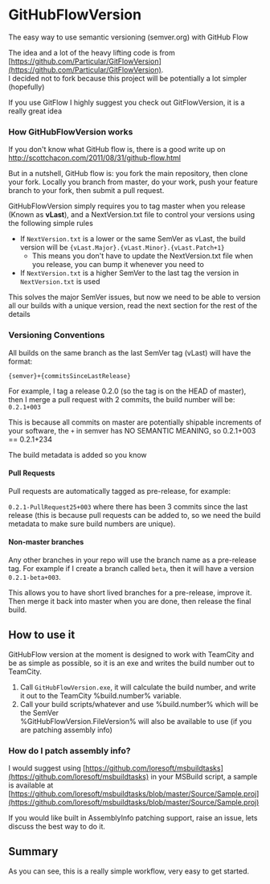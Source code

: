 GitHubFlowVersion
=================

The easy way to use semantic versioning (semver.org) with GitHub Flow

The idea and a lot of the heavy lifting code is from [https://github.com/Particular/GitFlowVersion](https://github.com/Particular/GitFlowVersion).  
I decided not to fork because this project will be potentially a lot simpler (hopefully)

If you use GitFlow I highly suggest you check out GitFlowVersion, it is a really great idea

### How GitHubFlowVersion works

If you don't know what GitHub flow is, there is a good write up on http://scottchacon.com/2011/08/31/github-flow.html

But in a nutshell, GitHub flow is: you fork the main repository, then clone your fork. Locally you branch from master, do your work, push your feature branch to your fork, then submit a pull request.  


GitHubFlowVersion simply requires you to tag master when you release (Known as **vLast**), and a NextVersion.txt file to control your versions using the following simple rules

 - If `NextVersion.txt` is a lower or the same SemVer as vLast, the build version will be `{vLast.Major}.{vLast.Minor}.{vLast.Patch+1}`
   - This means you don't have to update the NextVersion.txt file when you release, you can bump it whenever you need to
 - If `NextVersion.txt` is a higher SemVer to the last tag the version in `NextVersion.txt` is used

This solves the major SemVer issues, but now we need to be able to version all our builds with a unique version, read the next section for the rest of the details

### Versioning Conventions
All builds on the same branch as the last SemVer tag (vLast) will have the format:

    {semver}+{commitsSinceLastRelease}

For example, I tag a release 0.2.0 (so the tag is on the HEAD of master), then I merge a pull request with 2 commits, the build number will be:  
`0.2.1+003`

This is because all commits on master are potentially shipable increments of your software, the `+` in semver has NO SEMANTIC MEANING, so 0.2.1+003 == 0.2.1+234

The build metadata is added so you know 

#### Pull Requests
Pull requests are automatically tagged as pre-release, for example:

`0.2.1-PullRequest25+003` where there has been 3 commits since the last release (this is because pull requests can be added to, so we need the build metadata to make sure build numbers are unique).

#### Non-master branches
Any other branches in your repo will use the branch name as a pre-release tag. For example if I create a branch called `beta`, then it will have a version `0.2.1-beta+003`.

This allows you to have short lived branches for a pre-release, improve it. Then merge it back into master when you are done, then release the final build.

## How to use it
GitHubFlow version at the moment is designed to work with TeamCity and be as simple as possible, so it is an exe and writes the build number out to TeamCity.

1. Call `GitHubFlowVersion.exe`, it will calculate the build number, and write it out to the TeamCity %build.number% variable.
2. Call your build scripts/whatever and use %build.number% which will be the SemVer  
%GitHubFlowVersion.FileVersion% will also be available to use (if you are patching assembly info)

### How do I patch assembly info?
I would suggest using [https://github.com/loresoft/msbuildtasks](https://github.com/loresoft/msbuildtasks) in your MSBuild script, a sample is available at [https://github.com/loresoft/msbuildtasks/blob/master/Source/Sample.proj](https://github.com/loresoft/msbuildtasks/blob/master/Source/Sample.proj)

If you would like built in AssemblyInfo patching support, raise an issue, lets discuss the best way to do it.

## Summary
As you can see, this is a really simple workflow, very easy to get started.
